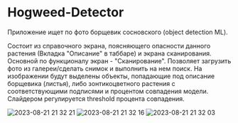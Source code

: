# Hogweed-Detector
Приложение ищет по фото борщевик сосновского (object detection ML).

Состоит из справочного экрана, поясняющего опасности данного растения (Вкладка "Описание" в таббаре) и экрана сканирования.
Основной по функционалу экран - "Сканирование". Позволяет загрузить фото из галереи/сделать снимок и выполнить на нем поиск. 
На изображении будут выделены объекты, попадающие под описание борщевика (листья), либо зонтикоцветного растения с соответствующими подписями и процентом совпадения модели.
Слайдером регулируется threshold процента совпадения.

![2023-08-21 21 32 21](https://github.com/PosoMT/Hogweed-Detector/assets/23082855/224df75d-7603-4f41-9952-52dfcbd93348)
![2023-08-21 21 32 16](https://github.com/PosoMT/Hogweed-Detector/assets/23082855/25ae3e16-01e4-4d97-be38-6e02abde5ee3)
![2023-08-21 21 32 03](https://github.com/PosoMT/Hogweed-Detector/assets/23082855/330299e0-73f8-43ec-9786-9a3d84577719)
